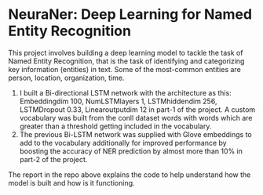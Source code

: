 # NeuraNer: Deep Learning for Named Entity Recognition

This project involves building a deep learning model to tackle the task of Named Entity Recognition, that is the task of identifying and categorizing key information (entities) in text. Some of the most-common entities are person, location, organization, time.

1) I built a Bi-directional LSTM network with the architecture as this: Embeddingdim 100, NumLSTMlayers 1, LSTMhiddendim 256, LSTMDropout 0.33, Linearoutputdim 12 in part-1 of the project. A custom vocabulary was built from the conll dataset words with words which are greater than a threshold getting included in the vocabulary.
2) The previous Bi-LSTM network was supplied with Glove embeddings to add to the vocabulary additionally for improved performance by boosting the accuracy of NER prediction by almost more than 10% in part-2 of the project.

The report in the repo above explains the code to help understand how the model is built and how is it functioning.


 
